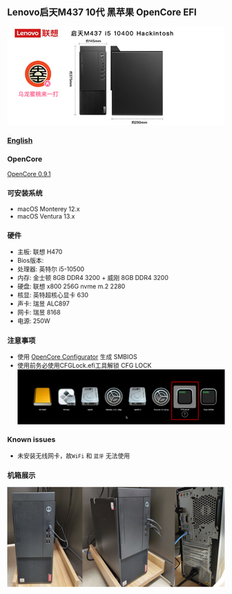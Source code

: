 ## Lenovo启天M437 10代 黑苹果 OpenCore EFI

![image](ScreenShot/M437.png)

### [English](https://github.com/hackintosh-efi/Lenovo-QiTian-M437)

### OpenCore

[OpenCore 0.9.1](https://github.com/acidanthera/OpenCorePkg)

### 可安装系统

- macOS Monterey 12.x
- macOS Ventura  13.x 

### 硬件
- 主板: 联想 H470
- Bios版本: 
- 处理器: 英特尔 i5-10500
- 内存: 金士顿 8GB DDR4 3200 + 威刚 8GB DDR4 3200
- 硬盘: 联想 x800 256G nvme m.2 2280
- 核显: 英特超核心显卡 630
- 声卡: 瑞昱 ALC897
- 网卡: 瑞昱 8168
- 电源: 250W

### 注意事项
 - 使用 [OpenCore Configurator](https://mackie100projects.altervista.org/opencore-configurator/) 生成 SMBIOS
 - 使用前务必使用CFGLock.efi工具解锁 CFG LOCK
![image](ScreenShot/CFGLock.efi.png)

### Known issues

- 未安装无线网卡，故`WiFi` 和 `蓝牙` 无法使用


### 机箱展示
![image](ScreenShot/CASE.png)